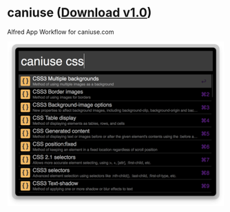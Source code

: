 caniuse ([Download v1.0](https://raw.github.com/willfarrell/alfred-caniuse-workflow/master/caniuse.alfredworkflow))
============================

Alfred App Workflow for caniuse.com

![alt text][caniuse]

[caniuse]: ./screenshots/caniuse.png "Sample search"

